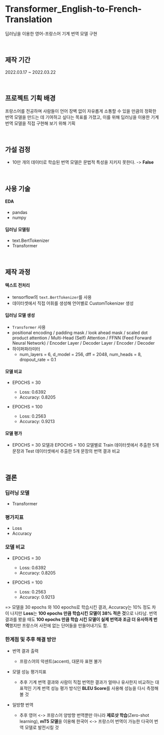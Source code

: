 # Transformer_English-to-French-Translation
딥러닝을 이용한 영어-프랑스어 기계 번역 모델 구현

<br>

## 제작 기간
2022.03.17 ~ 2022.03.22

<br>

## 프로젝트 기획 배경 
프랑스어를 전공하며 사람들이 언어 장벽 없이 자유롭게 소통할 수 있을 만큼의 정확한 번역 모델을 만드는 데 기여하고 싶다는 목표를 가졌고, 
이를 위해 딥러닝을 이용한 기계 번역 모델을 직접 구현해 보기 위해 기획

<br>

## 가설 검정 

- 10만 개의 데이터로 학습된 번역 모델은 문법적 특성을 지키지 못한다. -> **False**


<br>

## 사용 기술

#### EDA
- pandas
- numpy

#### 딥러닝 모델링 
- text.BertTokenizer
- Transformer

<br>

## 제작 과정

#### 텍스트 전처리 
- tensorflow의 `text.BertTokenizer`를 사용
- 데이터셋에서 직접 어휘를 생성해 언어별로 CustomTokenizer 생성

#### 딥러닝 모델 생성 
- `Transformer` 사용
- positional encoding / padding mask / look ahead mask / scaled dot product attention / Multi-Head (Self) Attention / FFNN (Feed Forward Neural Network) / Encoder Layer / Decoder Layer / Encoder / Decoder
- 하이퍼파라미터
   - num_layers = 6, d_model = 256, dff = 2048, num_heads = 8, dropout_rate = 0.1


#### 모델 비교

- EPOCHS = 30
   - Loss: 0.6392
   - Accuracy: 0.8205
   
- EPOCHS = 100
   - Loss: 0.2563
   - Accuracy: 0.9213


#### 모델 평가
- EPOCHS = 30 모델과 EPOCHS = 100 모델별로 Train 데이터셋에서 추출한 5개 문장과 Test 데이터셋에서 추출한 5개 문장의 번역 결과 비교 


<br>

## 결론

### 딥러닝 모델
- Transformer

### 평가지표 
- Loss
- Accuracy

### 모델 비교 

- EPOCHS = 30
   - Loss: 0.6392
   - Accuracy: 0.8205
   
- EPOCHS = 100
   - Loss: 0.2563
   - Accuracy: 0.9213

=> 모델을 30 epochs 와 100 epochs로 학습시킨 결과,
Accuracy는 10% 정도 차이 나지만 **Loss**는 **100 epochs 만큼 학습시킨 모델이 38% 적은 것**으로 나타남.
번역 결과를 봤을 때도 **100 epochs 만큼 학습 시킨 모델이 실제 번역과 조금 더 유사하게 번역**했지만
프랑스어 사전에 없는 단어들을 만들어내기도 함.

### 한계점 및 추후 해결 방안

- 번역 결과 출력 
   - 프랑스어의 악센트(accent), 대문자 표현 불가
   
- 모델 성능 평가지표 
   - 추후 기계 번역 결과와 사람이 직접 번역한 결과가 얼마나 유사한지 비교하는 대표적인 기계 번역 성능 평가 방식인
**BLEU Score**를 사용해 성능을 다시 측정해 볼 것

- 일방향 번역
   - 추후 영어 <-> 프랑스어 양방향 번역뿐만 아니라
**제로샷 학습**(Zero-shot learning), **mT5 모델**을 이용해 한국어 <-> 프랑스어 번역이 가능한 다국어 번역 모델로 발전시킬 것

